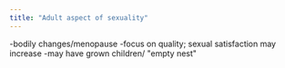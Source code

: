 ```yaml
---
title: "Adult aspect of sexuality"
---
```

-bodily changes/menopause
-focus on quality; sexual satisfaction may increase
-may have grown children/ &quot;empty nest&quot;

